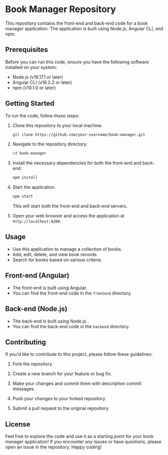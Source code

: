 # Book Manager Repository

This repository contains the front-end and back-end code for a book manager application. The application is built using Node.js, Angular CLI, and npm.

## Prerequisites

Before you can run this code, ensure you have the following software installed on your system:

- Node.js (v18.17.1 or later)
- Angular CLI (v16.2.2 or later)
- npm (v10.1.0 or later)

## Getting Started

To run the code, follow these steps:

1. Clone this repository to your local machine.

   ```bash
   git clone https://github.com/your-username/book-manager.git
   ```

2. Navigate to the repository directory.

   ```bash
   cd book-manager
   ```

3. Install the necessary dependencies for both the front-end and back-end.

   ```bash
   npm install
   ```

4. Start the application.

   ```bash
   npm start
   ```

   This will start both the front-end and back-end servers.

5. Open your web browser and access the application at `http://localhost:4200`.

## Usage

- Use this application to manage a collection of books.
- Add, edit, delete, and view book records.
- Search for books based on various criteria.

## Front-end (Angular)

- The front-end is built using Angular.
- You can find the front-end code in the `frontend` directory.

## Back-end (Node.js)

- The back-end is built using Node.js.
- You can find the back-end code in the `backend` directory.

## Contributing

If you'd like to contribute to this project, please follow these guidelines:

1. Fork the repository.

2. Create a new branch for your feature or bug fix.

3. Make your changes and commit them with descriptive commit messages.

4. Push your changes to your forked repository.

5. Submit a pull request to the original repository.

## License

Feel free to explore the code and use it as a starting point for your book manager application! If you encounter any issues or have questions, please open an issue in the repository. Happy coding!
